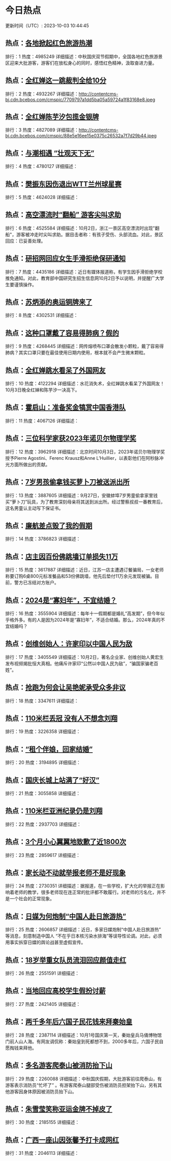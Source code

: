 # 今日热点

更新时间（UTC）: 2023-10-03 10:44:45

## 热点：[各地掀起红色旅游热潮](https://cn.bing.com/search?q=各地掀起红色旅游热潮)
排行：1
热度：4985249
详细描述：中秋国庆双节假期中，全国各地红色旅游景区迎来大批游客，游客们在放松身心的同时，感悟红色精神，汲取奋进力量。

## 热点：[全红婵这一跳裁判全给10分](https://cn.bing.com/search?q=全红婵这一跳裁判全给10分)
排行：2
热度：4932267
详细描述：http://contentcms-bj.cdn.bcebos.com/cmspic/7709797a1dd5ba05a59724a1f83168e8.jpeg

## 热点：[全红婵陈芋汐包揽金银牌](https://cn.bing.com/search?q=全红婵陈芋汐包揽金银牌)
排行：3
热度：4827089
详细描述：http://contentcms-bj.cdn.bcebos.com/cmspic/88e5e16ee15e0375c26532a7f7d29b44.jpeg

## 热点：[与潮相遇 “壮观天下无”](https://cn.bing.com/search?q=与潮相遇“壮观天下无”)
排行：4
热度：4780127
详细描述：

## 热点：[樊振东因伤退出WTT兰州球星赛](https://cn.bing.com/search?q=樊振东因伤退出WTT兰州球星赛)
排行：5
热度：4624028
详细描述：

## 热点：[高空漂流时“翻船” 游客尖叫求助](https://cn.bing.com/search?q=高空漂流时“翻船”游客尖叫求助)
排行：6
热度：4525584
详细描述：10月2日，浙江一景区高空漂流时出现"翻船"，游客被冲走时尖叫求助。据目击者称：有孩子受伤、头部流血。对此，景区回应：已妥善处理。

## 热点：[研招网回应女生手滑拒绝保研通知](https://cn.bing.com/search?q=研招网回应女生手滑拒绝保研通知)
排行：7
热度：4435186
详细描述：近日有媒体报道称，有学生因手滑拒绝学校推免通知。对此，教育部中国研究生招生信息网10月2日予以说明，并提醒广大学生要谨慎操作。

## 热点：[苏炳添的奥运铜牌来了](https://cn.bing.com/search?q=苏炳添的奥运铜牌来了)
排行：8
热度：4302531
详细描述：

## 热点：[这种口罩戴了容易得肺病？假的](https://cn.bing.com/search?q=这种口罩戴了容易得肺病？假的)
排行：9
热度：4268445
详细描述：网传熔喷布口罩会散发小颗粒，戴了容易得肺病？其实口罩只要在最佳使用日期内使用，根本就不会产生微末颗粒。

## 热点：[全红婵跳水看呆了外国网友](https://cn.bing.com/search?q=全红婵跳水看呆了外国网友)
排行：10
热度：4122294
详细描述：水花消失术，全红婵跳水看呆了外国网友！10月3日晚全红婵和陈芋汐一决高下。

## 热点：[霍启山：准备奖金犒赏中国香港队](https://cn.bing.com/search?q=霍启山：准备奖金犒赏中国香港队)
排行：11
热度：4067126
详细描述：

## 热点：[三位科学家获2023年诺贝尔物理学奖](https://cn.bing.com/search?q=三位科学家获2023年诺贝尔物理学奖)
排行：12
热度：3962918
详细描述：北京时间10月3日，2023年诺贝尔物理学奖授予Pierre Agostini、Ferenc Krausz和Anne L’Huillier，以表彰他们在阿秒脉冲光方面所做出的贡献。

## 热点：[7岁男孩偷拿钱买萝卜刀被送派出所](https://cn.bing.com/search?q=7岁男孩偷拿钱买萝卜刀被送派出所)
排行：13
热度：3887605
详细描述：9月27日，安徽蚌埠7岁男童偷拿家里钱买“萝卜刀”玩具，为了教育深刻母亲将其送到派出所。经过警察叔叔一番教育后，这名男童认主动写下保证书。

## 热点：[廉航差点毁了我的假期](https://cn.bing.com/search?q=廉航差点毁了我的假期)
排行：14
热度：3786823
详细描述：

## 热点：[店主因百份佛跳墙订单损失11万](https://cn.bing.com/search?q=店主因百份佛跳墙订单损失11万)
排行：15
热度：3617887
详细描述：近日，江苏一店主遭遇订餐骗局，一女老师称要订购6桌800元标准餐品和53份佛跳墙，他先后垫付11万余元发现被骗。目前，警方已冻结对方账户。

## 热点：[2024是“寡妇年”，不宜结婚？](https://cn.bing.com/search?q=2024是“寡妇年”，不宜结婚？)
排行：16
热度：3555904
详细描述：每年十一假期都是婚礼“高发期”，但今年似乎格外多。有的人是因为2024年是“寡妇年”，不适合结婚。那么，2024年真的不宜结婚吗？

## 热点：[创维创始人：许家印以中国人民为敌](https://cn.bing.com/search?q=创维创始人：许家印以中国人民为敌)
排行：17
热度：3405549
详细描述：10月2日，著名企业家、创维创始人黄宏生发布视频揭批恒大真相。他痛斥许家印“公然以中国人民为敌”，“骗国家骗老百姓”。

## 热点：[抢跑为何会让吴艳妮承受众多非议](https://cn.bing.com/search?q=抢跑为何会让吴艳妮承受众多非议)
排行：18
热度：3347611
详细描述：

## 热点：[110米栏丢冠 没有人不想念刘翔](https://cn.bing.com/search?q=110米栏丢冠没有人不想念刘翔)
排行：19
热度：3226358
详细描述：

## 热点：[“租个伴娘，回家结婚”](https://cn.bing.com/search?q=“租个伴娘，回家结婚”)
排行：20
热度：3194895
详细描述：

## 热点：[国庆长城上站满了“好汉”](https://cn.bing.com/search?q=国庆长城上站满了“好汉”)
排行：21
热度：3055858
详细描述：

## 热点：[110米栏亚洲纪录仍是刘翔](https://cn.bing.com/search?q=110米栏亚洲纪录仍是刘翔)
排行：22
热度：2937703
详细描述：

## 热点：[3个月小心翼翼地致歉了近1800次](https://cn.bing.com/search?q=3个月小心翼翼地致歉了近1800次)
排行：23
热度：2859617
详细描述：

## 热点：[家长动不动就举报老师不是好现象](https://cn.bing.com/search?q=家长动不动就举报老师不是好现象)
排行：24
热度：2730351
详细描述：据报道，在一些学校，扩大化的举报正在影响着老师的教学，很多老师现在连正常的批评都不敢履行。对老师的污名化，并不是一个社会的正常现象。

## 热点：[日媒为何炮制“中国人赴日旅游热”](https://cn.bing.com/search?q=日媒为何炮制“中国人赴日旅游热”)
排行：25
热度：2606857
详细描述：近日，多家日媒炮制“中国人赴日旅游热” 等消息，刻意制造中国人 “不在乎日本核污染水排海”等误导性论调。对此，必须用事实拆穿日媒的舆论战甚至虚假宣传。

## 热点：[18岁举重女队员流泪回应颜值走红](https://cn.bing.com/search?q=18岁举重女队员流泪回应颜值走红)
排行：26
热度：2551591
详细描述：

## 热点：[当地回应高校学生假扮讨薪](https://cn.bing.com/search?q=当地回应高校学生假扮讨薪)
排行：27
热度：2421405
详细描述：

## 热点：[两千多年后六国子民花钱来拜秦始皇](https://cn.bing.com/search?q=两千多年后六国子民花钱来拜秦始皇)
排行：28
热度：2387114
详细描述：10月1号国庆第一天，秦始皇兵马俑博物馆门前人山人海。有网友调侃称：秦始皇到死都想不到，2000多年后，六国子民自愿掏钱来拜他。

## 热点：[多名游客爬泰山被消防抬下山](https://cn.bing.com/search?q=多名游客爬泰山被消防抬下山)
排行：29
热度：2260088
详细描述：中秋国庆假期，大批游客前往爬泰山，有游客表示消防员“忙坏了” 。有游客爬泰山腿部受伤被消防员担架抬下山，另有其他游客因身体原因被消防员抬下山。 

## 热点：[朱雪莹笑称亚运金牌不掉皮了](https://cn.bing.com/search?q=朱雪莹笑称亚运金牌不掉皮了)
排行：30
热度：2185155
详细描述：

## 热点：[广西一座山因张馨予打卡成网红](https://cn.bing.com/search?q=广西一座山因张馨予打卡成网红)
排行：31
热度：2046113
详细描述：

